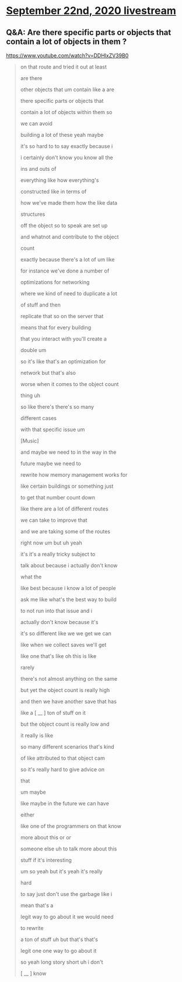 # [September 22nd, 2020 livestream](../2020-09-22.md)
## Q&A: Are there specific parts or objects that contain a lot of objects in them ?
https://www.youtube.com/watch?v=DDHlxZV39B0
> on that route and tried it out at least
> 
> are there
> 
> other objects that um contain like a are
> 
> there specific parts or objects that
> 
> contain a lot of objects within them so
> 
> we can avoid
> 
> building a lot of these yeah maybe
> 
> it's so hard to to say exactly because i
> 
> i certainly don't know you know all the
> 
> ins and outs of
> 
> everything like how everything's
> 
> constructed like in terms of
> 
> how we've made them how the like data
> 
> structures
> 
> off the object so to speak are set up
> 
> and whatnot and contribute to the object
> 
> count
> 
> exactly because there's a lot of um like
> 
> for instance we've done a number of
> 
> optimizations for networking
> 
> where we kind of need to duplicate a lot
> 
> of stuff and then
> 
> replicate that so on the server that
> 
> means that for every building
> 
> that you interact with you'll create a
> 
> double um
> 
> so it's like that's an optimization for
> 
> network but that's also
> 
> worse when it comes to the object count
> 
> thing uh
> 
> so like there's there's so many
> 
> different cases
> 
> with that specific issue um
> 
> [Music]
> 
> and maybe we need to in the way in the
> 
> future maybe we need to
> 
> rewrite how memory management works for
> 
> like certain buildings or something just
> 
> to get that number count down
> 
> like there are a lot of different routes
> 
> we can take to improve that
> 
> and we are taking some of the routes
> 
> right now um but uh yeah
> 
> it's it's a really tricky subject to
> 
> talk about because i actually don't know
> 
> what the
> 
> like best because i know a lot of people
> 
> ask me like what's the best way to build
> 
> to not run into that issue and i
> 
> actually don't know because it's
> 
> it's so different like we we get we can
> 
> like when we collect saves we'll get
> 
> like one that's like oh this is like
> 
> rarely
> 
> there's not almost anything on the same
> 
> but yet the object count is really high
> 
> and then we have another save that has
> 
> like a [ __ ] ton of stuff on it
> 
> but the object count is really low and
> 
> it really is like
> 
> so many different scenarios that's kind
> 
> of like attributed to that object cam
> 
> so it's really hard to give advice on
> 
> that
> 
> um maybe
> 
> like maybe in the future we can have
> 
> either
> 
> like one of the programmers on that know
> 
> more about this or or
> 
> someone else uh to talk more about this
> 
> stuff if it's interesting
> 
> um so yeah but it's yeah it's really
> 
> hard
> 
> to say just don't use the garbage like i
> 
> mean that's a
> 
> legit way to go about it we would need
> 
> to rewrite
> 
> a ton of stuff uh but that's that's
> 
> legit one one way to go about it
> 
> so yeah long story short uh i don't
> 
> [ __ ] know
> 
